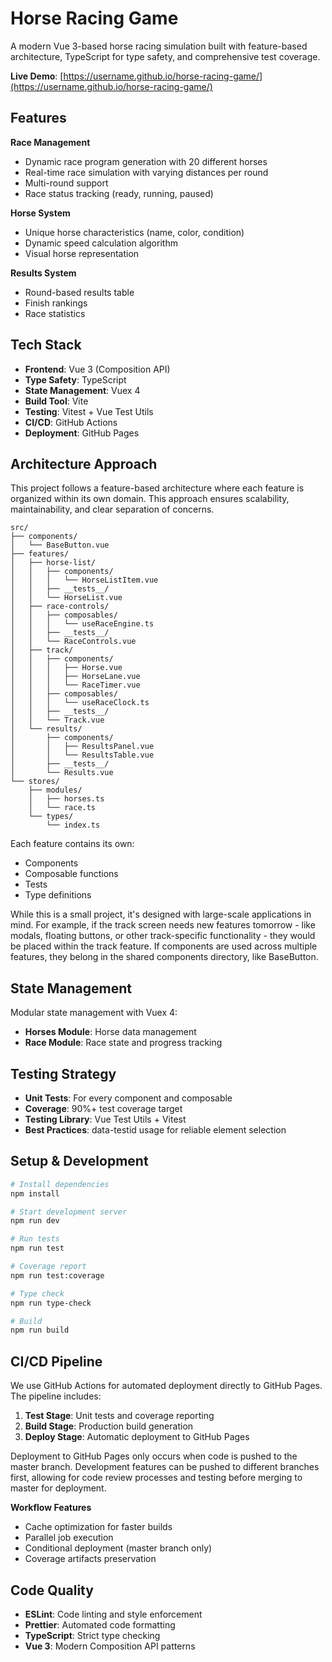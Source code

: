 # Horse Racing Game

A modern Vue 3-based horse racing simulation built with feature-based architecture, TypeScript for type safety, and comprehensive test coverage.

**Live Demo**: [https://username.github.io/horse-racing-game/](https://username.github.io/horse-racing-game/)

## Features

**Race Management**

- Dynamic race program generation with 20 different horses
- Real-time race simulation with varying distances per round
- Multi-round support
- Race status tracking (ready, running, paused)

**Horse System**

- Unique horse characteristics (name, color, condition)
- Dynamic speed calculation algorithm
- Visual horse representation

**Results System**

- Round-based results table
- Finish rankings
- Race statistics

## Tech Stack

- **Frontend**: Vue 3 (Composition API)
- **Type Safety**: TypeScript
- **State Management**: Vuex 4
- **Build Tool**: Vite
- **Testing**: Vitest + Vue Test Utils
- **CI/CD**: GitHub Actions
- **Deployment**: GitHub Pages

## Architecture Approach

This project follows a feature-based architecture where each feature is organized within its own domain. This approach ensures scalability, maintainability, and clear separation of concerns.

```
src/
├── components/
│   └── BaseButton.vue
├── features/
│   ├── horse-list/
│   │   ├── components/
│   │   │   └── HorseListItem.vue
│   │   ├── __tests__/
│   │   └── HorseList.vue
│   ├── race-controls/
│   │   ├── composables/
│   │   │   └── useRaceEngine.ts
│   │   ├── __tests__/
│   │   └── RaceControls.vue
│   ├── track/
│   │   ├── components/
│   │   │   ├── Horse.vue
│   │   │   ├── HorseLane.vue
│   │   │   └── RaceTimer.vue
│   │   ├── composables/
│   │   │   └── useRaceClock.ts
│   │   ├── __tests__/
│   │   └── Track.vue
│   └── results/
│       ├── components/
│       │   ├── ResultsPanel.vue
│       │   └── ResultsTable.vue
│       ├── __tests__/
│       └── Results.vue
└── stores/
    ├── modules/
    │   ├── horses.ts
    │   └── race.ts
    └── types/
        └── index.ts
```

Each feature contains its own:

- Components
- Composable functions
- Tests
- Type definitions

While this is a small project, it's designed with large-scale applications in mind. For example, if the track screen needs new features tomorrow - like modals, floating buttons, or other track-specific functionality - they would be placed within the track feature. If components are used across multiple features, they belong in the shared components directory, like BaseButton.

## State Management

Modular state management with Vuex 4:

- **Horses Module**: Horse data management
- **Race Module**: Race state and progress tracking

## Testing Strategy

- **Unit Tests**: For every component and composable
- **Coverage**: 90%+ test coverage target
- **Testing Library**: Vue Test Utils + Vitest
- **Best Practices**: data-testid usage for reliable element selection

## Setup & Development

```bash
# Install dependencies
npm install

# Start development server
npm run dev

# Run tests
npm run test

# Coverage report
npm run test:coverage

# Type check
npm run type-check

# Build
npm run build
```

## CI/CD Pipeline

We use GitHub Actions for automated deployment directly to GitHub Pages. The pipeline includes:

1. **Test Stage**: Unit tests and coverage reporting
2. **Build Stage**: Production build generation
3. **Deploy Stage**: Automatic deployment to GitHub Pages

Deployment to GitHub Pages only occurs when code is pushed to the master branch. Development features can be pushed to different branches first, allowing for code review processes and testing before merging to master for deployment.

**Workflow Features**

- Cache optimization for faster builds
- Parallel job execution
- Conditional deployment (master branch only)
- Coverage artifacts preservation

## Code Quality

- **ESLint**: Code linting and style enforcement
- **Prettier**: Automated code formatting
- **TypeScript**: Strict type checking
- **Vue 3**: Modern Composition API patterns
